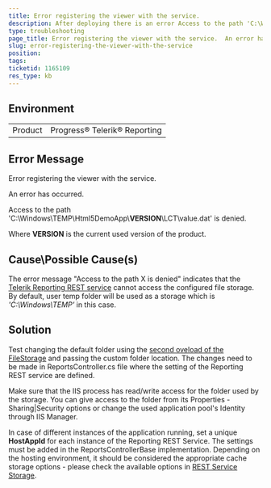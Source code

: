 ```yaml
---
title: Error registering the viewer with the service.
description: After deploying there is an error Access to the path 'C:\Windows\TEMP\Html5DemoApp\<VERSION>\LCT\value.dat' is denied.
type: troubleshooting
page_title: Error registering the viewer with the service.  An error has occurred.  Access to the path 'C:\Windows\TEMP\Html5DemoApp\<VERSION>\LCT\value.dat' is denied.
slug: error-registering-the-viewer-with-the-service
position: 
tags: 
ticketid: 1165109
res_type: kb
---
```


## Environment
<table>
	<tr>
		<td>Product</td>
		<td>Progress® Telerik® Reporting </td>
	</tr>
</table>


## Error Message
Error registering the viewer with the service. 

An error has occurred. 

Access to the path 'C:\Windows\TEMP\Html5DemoApp\\**VERSION**\LCT\value.dat' is denied.

Where **VERSION** is the current used version of the product.

## Cause\Possible Cause(s)
The error message "Access to the path X is denied" indicates that the [Telerik Reporting REST service](https://docs.telerik.com/reporting/telerik-reporting-rest-conception) cannot access the configured file storage. By default, user temp folder will be used as a storage which is *'C:\Windows\TEMP'* in this case. 

## Solution
Test changing the default folder using the [second oveload of the FileStorage](https://docs.telerik.com/reporting/m-telerik-reporting-cache-file-filestorage--ctor-1) and passing the custom folder location. The changes need to be made in ReportsController.cs file where the setting of the Reporting REST service are defined.

Make sure that the IIS process has read/write access for the folder used by the storage. You can give access to the folder from its Properties - Sharing|Security options or change the used application pool's Identity through IIS Manager.

In case of different instances of the application running, set a unique **HostAppId** for each instance of the Reporting REST Service. The settings must be added in the ReportsControllerBase implementation.
Depending on the hosting environment, it should be considered the appropriate cache storage options - please check the available options in [REST Service Storage](https://docs.telerik.com/reporting/telerik-reporting-rest-service-storage).
